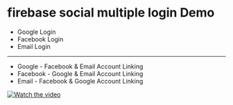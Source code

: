 # firebase social multiple login Demo


* Google Login
* Facebook Login
* Email Login

------------------------------------------

* Google - Facebook & Email Account Linking
* Facebook - Google & Email Account Linking
* Email - Facebook & Google Account Linking


[![Watch the video](https://raw.github.com/GabLeRoux/WebMole/master/ressources/WebMole_Youtube_Video.png)](https://github.com/merlinJeyakumar/firebase-social-multiple-login/blob/master/device-2018-08-10-183148.mp4)
